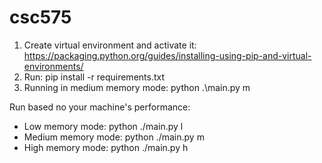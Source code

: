 # csc575

1. Create virtual environment and activate it: https://packaging.python.org/guides/installing-using-pip-and-virtual-environments/
2. Run: pip install -r requirements.txt
3. Running in medium memory mode:  python .\main.py m

Run based no your machine's performance:
- Low memory mode: python ./main.py l
- Medium memory mode: python ./main.py m
- High memory mode: python ./main.py h
